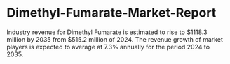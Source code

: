 # Dimethyl-Fumarate-Market-Report
Industry revenue for Dimethyl Fumarate is estimated to rise to $1118.3 million by 2035 from $515.2 million of 2024. The revenue growth of market players is expected to average at 7.3% annually for the period 2024 to 2035.
